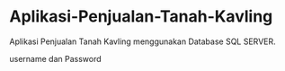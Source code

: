 # Aplikasi-Penjualan-Tanah-Kavling
Aplikasi Penjualan Tanah Kavling menggunakan Database SQL SERVER.

username dan Password


